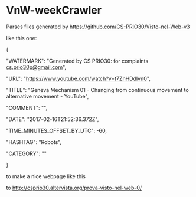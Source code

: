 # VnW-weekCrawler

Parses files generated by https://github.com/CS-PRIO30/Visto-nel-Web-v3

like this one:

{

  "WATERMARK": "Generated by CS PRIO30: for complaints cs.prio30p@gmail.com",
  
  "URL": "https://www.youtube.com/watch?v=t7ZnHDdIvn0",
  
  "TITLE": "Geneva Mechanism 01 - Changing from continuous movement to alternative movement - YouTube",
  
  "COMMENT": "",
  
  "DATE": "2017-02-16T21:52:36.372Z",
  
  "TIME_MINUTES_OFFSET_BY_UTC": -60,
  
  "HASHTAG": "Robots",
  
  "CATEGORY": ""
  
}


to make a nice webpage like this

to http://csprio30.altervista.org/prova-visto-nel-web-0/
